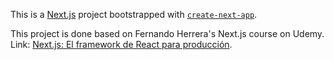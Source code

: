 This is a [Next.js](https://nextjs.org/) project bootstrapped with [`create-next-app`](https://github.com/vercel/next.js/tree/canary/packages/create-next-app).

This project is done based on Fernando Herrera's Next.js course on Udemy. 
Link: [Next.js: El framework de React para producción](https://www.udemy.com/course/nextjs-fh/?couponCode=UPGRADE02223).
